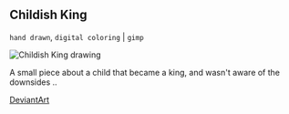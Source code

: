 ## Childish King

`hand drawn`, `digital coloring` | `gimp`

![Childish King drawing](@ROOT@/images/drawings/childish_king.png "Childish King")

A small piece about a child that became a king, and wasn't aware of the downsides ..

<a class="button" href="https://www.deviantart.com/darkdimensiongd/art/Childish-King-866795709">DeviantArt</a>
